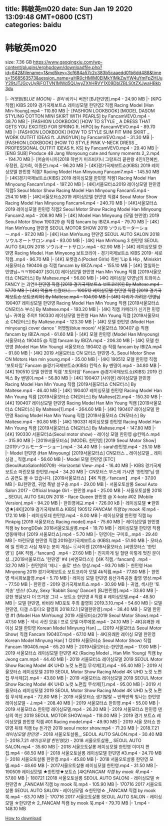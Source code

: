 
title: 韩敏英m020
date: Sun Jan 19 2020 13:09:48 GMT+0800 (CST)    
categories: baidu
---

# 韩敏英m020
size: 7.36 GB
 https://www.gaoqingxiu.com/wp-content/plugins/erphpdown/downloadfile.php?id=642&filename=1&md5key=3cf684a57c2c383b5caaedd01b6dd488&times=1568563573&session_name=aHR0cHMlM0ElMkYlMkZwYW4uYmFpZHUuY29tJTJGcyUyRjFOTVN1MWd5QUwyZXhHRVY1X09DblZBLS0tZXJwaHBkb3du
 
|- _어젯밤(BLUE MOON) - 경리_ 비키니 버전! [BJ한민영].mp4 - 24.90 MB
|- [KPG직캠] KIBS 2019 경기국제보트쇼 레이싱모델 한민영2 직캠 Racing Model [Han Min-Young].mp4 - 110.80 MB
|- [FASHION LOOKBOOK] [MODEL DASOM STYLING COTTON MINI SKIRT WITH PEARLS] by FancamVEVO.mp4 - 38.70 MB
|- [FASHION LOOKBOOK] [HOW TO STYLE _ A DRESS THAT GETS YOU EXCITED FOR SPRING ft. HIPO] by FancamVEVO.mp4 - 89.70 MB
|- [FASHION LOOKBOOK] [HOW TO STYLE SLIM FIT MINI SKIRT _ WORK OUTFIT IDEAS ft. JUNGYUN] by FancamVEVO.mp4 - 31.30 MB
|- [FASHION LOOKBOOK] [HOW TO STYLE PINK V-NECK DRESS _ PROFESSIONAL OUTFIT IDEAS ft. KS] by FancamVEVO.mp4 - 29.40 MB
|- [ENG SUB] Produce 48 Jang Wonyoung cute and funny moments 2_2.mp4 - 194.70 MB
|- [머슬마니아]2018 하반기 미즈비키니 그랑프리 끝판왕 4인!(전혜빈, 우정원, 김가희, 이종은).mp4 - 96.20 MB
|- [4K]경기국제보트쇼(KIBS) 2019 레이싱모델 한민영 직캠7 Racing Model Han Minyoung Fancam7.mp4 - 145.50 MB
|- [4K]경기국제보트쇼(KIBS) 2019 레이싱모델 한민영 직캠1 Racing Model Han Minyoung Fancam1.mp4 - 197.20 MB
|- [4K]서울모터쇼2019 레이싱모델 한민영 직캠5 Seoul Motor Show Racing Model Han Minyoung Fancam5.mp4 - 254.10 MB
|- [4K]서울모터쇼2019 레이싱모델 한민영 직캠4 Seoul Motor Show Racing Model Han Minyoung Fancam4.mp4 - 240.70 MB
|- [4K]서울모터쇼2019 레이싱모델 한민영 직캠2 Seoul Motor Show Racing Model Han Minyoung Fancam2.mp4 - 208.90 MB
|- [4K] Model Han Minyoung (모델 한민영) 2019 Seoul Motor Show 190329 @ 직캠 fancam by IBIZA.mp4 - 79.70 MB
|- [4K] Han MinYoung 한민영 SEOUL MOTOR SHOW 2019 ソウルモーターショー.mp4 - 97.20 MB
|- [4K] Han MinYoung 한민영 SEOUL AUTO SALON 2018 ソウルオートサロン.mp4 - 93.00 MB
|- [4K] Han MinYoung 3 한민영 SEOUL AUTO SALON 2018 ソウルオートサロン.mp4 - 62.90 MB
|- [4K] 레이싱모델 한민영 Racing Model. Han Minyeong 보트코리아 - 경기국제보트쇼 KIBS 2019- 세로직캠..mp4 - 96.70 MB
|- [4K] 포켓걸스(Pocket Girls) 하빈 'Lip & Hip , Miniskirt 서울모터쇼 190406 @ 직캠 fancam by IBIZA.mp4 - 155.10 MB
|- [4K] 열일하는 민영님~ㅋㅋ190407 [SOLO] 레이싱모델 한민영 Han Min Young 직캠 [2019서울모터쇼 CN모터스] By Maltese.mp4 - 56.80 MB
|- [4K] 레이싱걸 민영님의 트와이스 FANCY 는 과연~~!! 한민영 직캠 [2019 경기국제보트쇼 보트코리아] By Maltese.mp4 - 57.70 MB
|- [4K] 먹을꺼 드렸더니..... 190512 레이싱모델 한민영 직캠 [2019 경기국제보트쇼 보트코리아] By Maltese.mp4 - 104.90 MB
|- [4K] 다리가 가려운 민영님~~ 190407 레이싱모델 한민영 Racing Model Han Min Young 직캠 [2019서울모터쇼 CN모터스 부스] By Maltese.mp4 - 193.20 MB
|- [4K] 직캠 카메라가 신기한 민영님~ 귀여움 주의!! 190330 레이싱모델 한민영 Han Min Young 직캠 [2019서울모터쇼 CN모터스] By Maltese.mp4 - 123.30 MB
|- [4K] 모델 한민영 (Model Han minyoung) cover dance ' 어젯밤(blue moon)' 서울모터쇼 190407 @ 직캠 fancam by IBIZA.mp4 - 61.60 MB
|- [4K] 모델 한민영 (Model Han Minyoung) 서울모터쇼 190405 @ 직캠 fancam by IBIZA.mp4 - 206.30 MB
|- [4K] 모델 한민영 (Model Han Min Young) 서울모터쇼 190402 @ 직캠 fancam by IBIZA.mp4 - 91.80 MB
|- [4K] 2019 서울모터쇼 CN 모터스 한민영-5_ Seoul Motor Show CN Motors Han min young.mp4 - 35.00 MB
|- [4K] 190512 모델 한민영 직캠 '포토타임' Fancam @경기국제보트쇼(KIBS) 킨텍스 By 벤뎅이.mp4 - 34.80 MB
|- [4K] 190510 모델 한민영 직캠 '포토타임' Fancam @경기국제보트쇼(KIBS) 2019 킨텍스 By 벤뎅이.mp4 - 56.80 MB
|- [4K] 190407 [사이렌] 레이싱모델 한민영 Racing Model Han Min Young 직캠 [2019서울모터쇼 CN모터스] By Maltese.mp4 - 46.40 MB
|- [4K] 190407 레이싱모델 한민영 Racing Model Han Min Young 직캠 [2019서울모터쇼 CN모터스] By Maltese[2].mp4 - 150.30 MB
|- [4K] 190407 레이싱모델 한민영 Racing Model Han Min Young 직캠 [2019서울모터쇼 CN모터스] By Maltese[1].mp4 - 264.60 MB
|- [4K] 190407 레이싱모델 한민영 Racing Model Han Min Young 직캠 [2019서울모터쇼 CN모터스] By Maltese.mp4 - 90.80 MB
|- [4K] 190331 레이싱모델 한민영 Racing Model Han Min Young 직캠 [2019서울모터쇼 CN모터스] By Maltese.mp4 - 147.80 MB
|- [4K] 190330 서울모터쇼(Seoul motor show) - 레이싱 모델 한민영 @킨텍스.mp4 - 315.90 MB
|- [2019서울모터쇼] [MODEL 한민영] [2019 Seoul Motor Show] [2019ソウルモーターショー].mp4 - 34.40 MB
|- sarah한민영.mp4 - 25.10 MB
|- Model 한민영 (Han Minyoung) [2019서울모터쇼] CN모터스 _ 레이싱모델 _ 레이싱걸 _ 직캠.mp4 - 56.60 MB
|- Model 모델 한민영 [ETC] (SeoulAutoSalon160709) -Horizontal View-.mp4 - 16.40 MB
|- KIBS 경기국제보트쇼 마린모델 한민영.mp4 - 34.20 MB
|- CN모터스 부스에 가시면 '한민영'님 댄스 공연도 볼 수 있습니다. [2019서울모터쇼]【4K 직캠／fancam】.mp4 - 37.00 MB
|- BJ한민영, 귀염 폭발 살구송.mp4 - 29.00 MB
|- 서울오토살롱 Seoul Auto Salon 2017 - Official Image Girl - 한민영.mp4 - 25.00 MB
|- 서울오토살롱 2018 _ SEOUL AUTO SALON 2018 - Race Queen 한민영 @ X-kote #02 (Mobile Version).mp4 - 94.20 MB
|- 한민영애교.mp4 - 726.00 kB
|- 레이싱모델 ★한민영★[4K][2019 경기국제보트쇼 KIBS] 190512 _FANCAM 직캠 by mook 묵_.mp4 - 172.10 MB
|- 레이싱모데 한민영.mp4 - 8.00 MB
|- 레이싱모델 한민영 직캠 by Pinkpig [2019 서울모터쇼 Racing model].mp4 - 75.60 MB
|- 레이싱모델 한민영 직캠 by bongDDak 2018서울오토살롱.mp4 - 19.70 MB
|- 레이싱모델 한민영 직캠 엉뚱매력녀 [2019 서울모터쇼].mp4 - 5.70 MB
|- 민영이는 구미호_.mp4 - 29.40 MB
|- 마린모델 한민영 직캠 2019경기국제보트쇼 (KIBS).mp4 - 51.90 MB
|- 모터쇼에 일 안하고 사심 채우는 분이 계심~ ⓒ사이렌 [2019서울모터쇼 (씨엔모터스 '한민영')]【4K 직캠／fancam】.mp4 - 27.60 MB
|- 진지하게 일 할땐 이렇게 멋진 분이셨...[2019서울모터쇼 '한민영' #4 (씨엔모터스)]【4K 직캠／fancam】.mp4 - 32.70 MB
|- 한민영의 '제니 - 솔로' 댄스 영상.mp4 - 93.70 MB
|- 한민영 Han Minyeong 2019 경기국제보트쇼 보트코리아 모델 4k직캠.mp4 - 77.80 MB
|- 한민영 섹시화보촬영.mp4 - 5.70 MB
|- 레이싱 모델 한민영 용산가족공원 촬영 영상.mp4 - 77.50 MB
|- 한민영 - 2019 경기국제보트쇼.mp4 - 30.90 MB
|- 귀염, 섹시한 '토끼송' 댄스! (Cuty, Sexy 'Rabbit Song' Dance!) [BJ한민영].mp4 - 33.60 MB
|- 강한 햇살보다 더 뜨거운 그녀 ~ 보트쇼 한민영 # 직캠 # 레이싱모델.mp4 - 48.50 MB
|- 모델 한민영, 바비라 MD포토 주최 촬영회 2019.3.10.mp4 - 54.60 MB
|- 모델 한민영, 디갤 스튜디오 촬영회 2018.12.1 [모델한민영].mp4 - 38.40 MB
|- 모델 한민영 #1 (Model Han MinYoung) 2019 서울모터쇼(2019 Seoul Motor Show).mp4 - 47.50 MB
|- 섹시 사진 모음 l 프로 모델 마루에몽.mp4 - 24.10 MB
|- 4K[유쾌한 레이싱 모델 한민영 Korean Model Minyung Han] __ (2019 서울모터쇼 Seoul Motor Show) 직캠 Fancam 190407.mp4 - 67.10 MB
|- 4K[유쾌한 레이싱 모델 한민영 Korean Model Minyung Han] 1 (2019 서울모터쇼 Seoul Motor Show) 직캠 Fancam 190405.mp4 - 65.20 MB
|- 2019서울모터쇼-한민영.mp4 - 17.60 MB
|- 2019 서울모터쇼 레이싱모델 한민영 #2 (Racing Model _ Han Min Young) 직캠 by Jeong cam.mp4 - 44.40 MB
|- 2019 서울모터쇼 레이싱모델 2019 SEOUL Motor Show Racing Model 4K UHD 노컷 노편집 무삭제[3].mp4 - 95.40 MB
|- 2019 서울모터쇼 레이싱모델 2019 SEOUL Motor Show Racing Model 4K UHD 노컷 노편집 무삭제[2].mp4 - 43.80 MB
|- 2019 서울모터쇼 레이싱모델 2019 SEOUL Motor Show Racing Model 4K UHD 노컷 노편집 무삭제[1].mp4 - 95.00 MB
|- 2019 서울모터쇼 레이싱모델 2019 SEOUL Motor Show Racing Model 4K UHD 노컷 노편집 무삭제.mp4 - 72.80 MB
|- 2019 서울모터쇼 생기발랄 ~ 반짝반짝 빛나는 한민영 레이싱모델 - J.mp4 - 208.40 MB
|- 2019 서울모터쇼 한민영.mp4 - 55.00 MB
|- 2019 서울모터쇼 한민영 레이싱모델.mp4 - 26.20 MB
|- 2019 서울모터쇼 한민영 댄싱의 여신 2019 SEOUL MOTOR SHOW.mp4 - 118.00 MB
|- 2019 경기 보트쇼 레이싱모델 한민영 직캠 #01 Racing model.mp4 - 49.90 MB
|- 2019 서울 모터쇼 한민영 뒤태 직캠 by 돈거안 2019 seoul motor show.mp4 - 71.20 MB
|- 2018.7.21 _레이싱모델 한민영_ - 2018 서울오토살롱_, SEOUL AUTO SALON.mp4 - 30.40 MB
|- 2018.7.21 _레이싱모델 한민영(2)_ - 2018 서울오토살롱_, SEOUL AUTO SALON.mp4 - 35.60 MB
|- 2018 서울오토살롱 레이싱모델 한민영 이미지 편집.mp4 - 68.50 MB
|- 2018 서울오토살롱 레이싱모델 한민영 #3.mp4 - 24.70 MB
|- 2018 서울오토살롱 한민영.mp4 - 45.80 MB
|- 2018 서울오토살롱 한민영 모델.mp4 - 48.60 MB
|- 2017서울오토살롱 레이싱모델 한민영.mp4 - 31.50 MB
|- 190509 레이싱모델 ★한민영★보트쇼 [4K]_FANCAM 직캠 by mook 묵_.mp4 - 57.80 MB
|- 180721 [2018 서울오토살롱 SEOUL AUTO SALON] - 레이싱모델 ☆한민영☆ _FANCAM 직캠 by mook 묵.mp4 - 105.90 MB
|- 170716 2017 서울오토살롱 SEOUL AUTO SALON - 레이싱모델 ☆한민영☆ _FANCAM 직캠 by mook 묵.mp4 - 63.70 MB
|- 170716 2017 서울오토살롱 SEOUL AUTO SALON - 레이싱모델 ☆한민영☆ 2_FANCAM 직캠 by mook 묵.mp4 - 79.70 MB
|- 1.mp4 - 148.10 MB

[How to download](https://bpcam.bemobtrk.com/go/2ceec3aa-1ca2-46d6-b9ff-aaa5c184517c?jno=21)